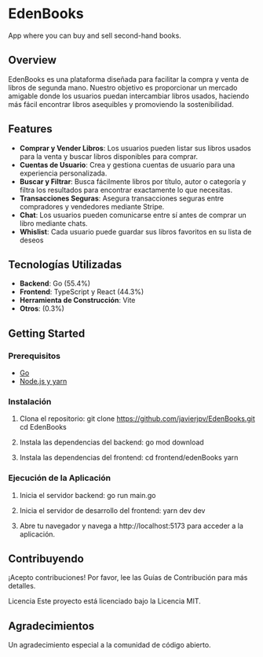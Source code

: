 # EdenBooks

App where you can buy and sell second-hand books.

## Overview

EdenBooks es una plataforma diseñada para facilitar la compra y venta de libros de segunda mano. Nuestro objetivo es proporcionar un mercado amigable donde los usuarios puedan intercambiar libros usados, haciendo más fácil encontrar libros asequibles y promoviendo la sostenibilidad.

## Features

- **Comprar y Vender Libros**: Los usuarios pueden listar sus libros usados para la venta y buscar libros disponibles para comprar.
- **Cuentas de Usuario**: Crea y gestiona cuentas de usuario para una experiencia personalizada.
- **Buscar y Filtrar**: Busca fácilmente libros por título, autor o categoría y filtra los resultados para encontrar exactamente lo que necesitas.
- **Transacciones Seguras**: Asegura transacciones seguras entre compradores y vendedores mediante Stripe.
- **Chat**: Los usuarios pueden comunicarse entre sí antes de comprar un libro mediante chats.
- **Whislist**: Cada usuario puede guardar sus libros favoritos en su lista de deseos

## Tecnologías Utilizadas

- **Backend**: Go (55.4%)
- **Frontend**: TypeScript y React (44.3%)
- **Herramienta de Construcción**: Vite
- **Otros**: (0.3%)

## Getting Started

### Prerequisitos

- [Go](https://golang.org/doc/install)
- [Node.js y yarn](https://nodejs.org/en/download/)

### Instalación

1. Clona el repositorio:
   git clone https://github.com/javierjpv/EdenBooks.git
   cd EdenBooks

2. Instala las dependencias del backend:
go mod download

3. Instala las dependencias del frontend:
cd frontend/edenBooks
yarn

### Ejecución de la Aplicación

1. Inicia el servidor backend:
go run main.go

2. Inicia el servidor de desarrollo del frontend:
yarn dev dev

3. Abre tu navegador y navega a http://localhost:5173 para acceder a la aplicación.

## Contribuyendo
¡Acepto contribuciones! Por favor, lee las Guías de Contribución para más detalles.

Licencia
Este proyecto está licenciado bajo la Licencia MIT.

## Agradecimientos
Un agradecimiento especial a la comunidad de código abierto.